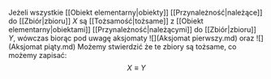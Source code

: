 Jeżeli wszystkie [[Obiekt elementarny|obiekty]] [[Przynależność|należące]] do [[Zbiór|zbioru]] $X$ są [[Tożsamość|tożsame]] z [[Obiekt elementarny|obiektami]] [[Przynależność|należącymi]] do [[Zbiór|zbioru]] $Y$, wówczas biorąc pod uwagę aksjomaty ![](Aksjomat pierwszy.md) oraz
 ![](Aksjomat piąty.md)
 Możemy stwierdzić że te zbiory są tożsame, co możemy zapisać: 
$$
X \equiv Y
$$
